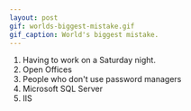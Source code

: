 ```yaml
---
layout: post
gif: worlds-biggest-mistake.gif
gif_caption: World's biggest mistake.
---
```


1. Having to work on a Saturday night.
2. Open Offices
3. People who don't use password managers
4. Microsoft SQL Server
5. IIS
